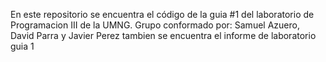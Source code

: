 En este repositorio se encuentra el código de la guia #1 del laboratorio de Programacion III de la UMNG.
Grupo conformado por: Samuel Azuero, David Parra y Javier Perez
tambien se encuentra el informe de laboratorio guia 1 
